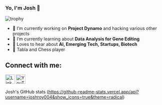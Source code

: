 ### Yo, I'm Josh 👋

![trophy](https://github-profile-trophy.vercel.app/?username=joshroy004)

- 🏫 I’m currently working on **Project Dynamo** and hacking various other projects
- 🌱 I’m currently learning about **Data Analysis for Gene Editing**
- 💬 Loves to hear about **AI, Emerging Tech, Startups, Biotech**
- 🎵 Tabla and Chess player

## Connect with me:
<a href="https://linkedin.com/in/joshroy-teenentrepreneur"><img src="https://upload.wikimedia.org/wikipedia/commons/c/ca/LinkedIn_logo_initials.png" alt="LinkedIn Logo" width="30" style="display: inline;"></a>
<a href="https://www.youtube.com/channel/@TheCapitalTycoonPodcast"><img src="https://upload.wikimedia.org/wikipedia/commons/4/42/YouTube_icon_%282013-2017%29.png" alt="YouTube Logo" width="30" style="display: inline;"></a>

Josh's GitHub stats (https://github-readme-stats.vercel.app/api?username=joshroy004&show_icons=true&theme=radical)
